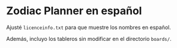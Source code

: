 # Zodiac Planner en español

Ajusté `licenceinfo.txt` para que muestre los nombres en español.

Además, incluyo los tableros sin modificar en el directorio `boards/`.